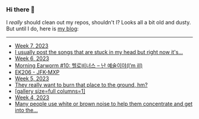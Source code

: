 ### Hi there 👋

I _really_ should clean out my repos, shouldn't I? Looks all a bit old and dusty. But until I do, here is [my blog](https://lostfocus.de/):

--- 

<!-- POST-LIST:START -->
- [Week 7, 2023](https://lostfocus.de/2023/02/19/week-7-2023/)
- [I usually post the songs that are stuck in my head but right now it&#39;s…](https://lostfocus.de/2023/02/13/231246/)
- [Week 6, 2023](https://lostfocus.de/2023/02/12/week-6-2023/)
- [Morning Earworm #10: 헬로비너스 – 난 예술이야&lpar;I’m ill&rpar;](https://lostfocus.de/2023/02/11/morning-earworm-10-%ed%97%ac%eb%a1%9c%eb%b9%84%eb%84%88%ec%8a%a4-%eb%82%9c-%ec%98%88%ec%88%a0%ec%9d%b4%ec%95%bcim-ill/)
- [EK206 - JFK-MXP](https://lostfocus.de/2023/02/10/231232/)
- [Week 5, 2023](https://lostfocus.de/2023/02/05/week-5-2023/)
- [They really want to burn that place to the ground, hm?](https://lostfocus.de/2023/02/02/231220/)
- [[gallery size=full columns=1]](https://lostfocus.de/2023/01/31/231215/)
- [Week 4, 2023](https://lostfocus.de/2023/01/29/week-4-2023/)
- [Many people use white or brown noise to help them concentrate and get into the…](https://lostfocus.de/2023/01/27/231207/)
<!-- POST-LIST:END -->

<!--
**lostfocus/lostfocus** is a ✨ _special_ ✨ repository because its `README.md` (this file) appears on your GitHub profile.

Here are some ideas to get you started:

- 🔭 I’m currently working on ...
- 🌱 I’m currently learning ...
- 👯 I’m looking to collaborate on ...
- 🤔 I’m looking for help with ...
- 💬 Ask me about ...
- 📫 How to reach me: ...
- 😄 Pronouns: ...
- ⚡ Fun fact: ...
-->
